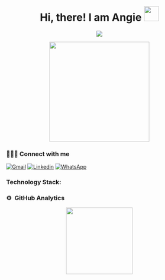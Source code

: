 <div align="center">
<h1> Hi, there! I am Angie    
<img src = "https://raw.githubusercontent.com/MartinHeinz/MartinHeinz/master/wave.gif" width = 40> 
</h1>

<p>
  <a href="https://github.com/jaypavasiya">
  <img src="https://readme-typing-svg.herokuapp.com?lines=Front+End+Developer;&center=true&width=500&height=50">
  </a>
</p>

<p>
<img src="https://media.giphy.com/media/QvpqTCiEcwtvx6wwJK/giphy.gif" width="270" height="270" frameBorder="0" class="giphy-embed" allowFullScreen></img></p>
</div>

### 👩🏻‍💻 Connect with me

[![Gmail](https://img.shields.io/badge/-Gmail-D14836?style=for-the-badge&logo=Gmail&logoColor=white&link=mailto:angiemariscalpomacaja@gmail.com)](mailto:angiemariscalpomacaja@gmail.com)
[![Linkedin](https://img.shields.io/badge/-LinkedIn-blue?style=for-the-badge&logo=Linkedin&logoColor=white&link=https://www.linkedin.com/in/angie-mariscal/)](https://www.linkedin.com/in/angie-mariscal/)
[![WhatsApp](https://img.shields.io/badge/-WhatsApp-25D366?style=for-the-badge&logo=WhatsApp&logoColor=white&link=https://api.whatsapp.com/send?phone=+51936834849)](https://api.whatsapp.com/send?phone=+51936834849)

### Technology Stack:
### ⚙️ &nbsp;GitHub Analytics
<p align="center">
  <a href="https://github.com/Angie-Mp">
    <img height="180em" src="https://github-readme-stats-eight-theta.vercel.app/api?username=Angie-Mp&show_icons=true&theme=algolia&include_all_commits=true&count_private=true"/>
</p>